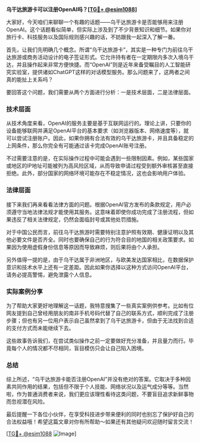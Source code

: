 **乌干达旅游卡可以注册OpenAI吗？[[TG💪+ @esim1088](https://t.me/s/esim1088)]**

大家好，今天咱们来聊聊一个有趣的话题——乌干达旅游卡是否能够用来注册OpenAI。这个话题看似简单，但实际上涉及到了不少背景知识和细节。如果你对旅行卡、科技服务以及国际规则感兴趣的话，不妨跟我一起深入了解一番。

首先，让我们先明确几个概念。所谓“乌干达旅游卡”，其实是一种专门为前往乌干达旅游或商务活动设计的电子签证形式。它允许持有者在一定期限内多次入境乌干达，并且操作起来非常方便快捷。而“OpenAI”则是近年来备受瞩目的人工智能研究实验室，提供诸如ChatGPT这样的对话模型服务。那么问题来了，这两者之间真的能扯上关系吗？

要回答这个问题，我们需要从两个方面进行分析：一是技术层面，二是法律层面。

### 技术层面

从技术角度来看，OpenAI的服务主要是基于互联网运行的。理论上讲，只要你的设备能够联网并满足OpenAI平台的基本要求（如浏览器版本、网络速度等），就可以尝试注册账户。因此，如果你拥有合法有效的乌干达旅游卡，并且具备稳定的上网条件，那么你完全有可能通过该卡完成OpenAI账号注册。

不过需要注意的是，在实际操作过程中可能会遇到一些限制因素。例如，某些国家或地区的IP地址可能被列为高风险区域，从而导致申请过程受到额外审核甚至直接拒绝。此外，部分国家的网络环境可能存在不稳定情况，这也会影响用户体验。

### 法律层面

接下来我们再来看看法律方面的问题。根据OpenAI官方发布的条款规定，用户必须遵守当地法律法规才能使用其服务。这意味着即使你成功完成了注册流程，但如果违反了相关法律规定，仍然会面临封号或其他处罚措施。

对于中国公民而言，前往乌干达旅游时需要特别注意护照有效期、健康证明以及其他必要文件是否齐全。同时也要确保自己的行为符合目的地国的相关政策要求。如果因为使用虚假身份信息等原因而导致麻烦，则后果将由个人承担。

另外值得一提的是，由于乌干达属于非洲地区，与欧美发达国家相比，在数据保护意识和技术水平上还有一定差距。因此如果你选择以这种方式访问OpenAI平台，请务必提高警惕，避免泄露个人信息。

### 实际案例分享

为了帮助大家更好地理解这一话题，我特意搜集了一些真实案例供参考。比如有位网友提到自己曾经用朋友的南非手机号码代替了自己的联系方式，顺利完成了注册步骤；但也有另一位用户表示自己虽然拿到了乌干达旅游卡，但由于无法找到合适的支付方式而未能继续下去。

这些故事告诉我们，在尝试类似操作之前一定要做好充分准备，并且量力而行。毕竟每个人的情况都不尽相同，盲目模仿只会让自己陷入困境。

### 总结

综上所述，“乌干达旅游卡能否注册OpenAI”并没有绝对的答案。它取决于多种因素共同作用的结果，包括但不限于个人技能、网络状况以及运气成分等等。当然啦，作为普通消费者来说，我们更应该理性看待这类问题，不要盲目追求新鲜事物而忽视潜在风险。

最后提醒一下各位小伙伴，在享受科技进步带来便利的同时也别忘了保护好自己的合法权益哦！希望这篇文章对你有所帮助～如果还有其他疑问欢迎随时留言交流！

[[TG💪+ @esim1088](https://t.me/s/esim1088) ![Image](https://i.postimg.cc/4NQfJmqS/Snipaste-2025-05-13-00-14-12.png)]